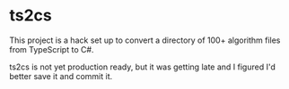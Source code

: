 # ts2cs

This project is a hack set up to convert a directory of 100+ algorithm files from TypeScript to C#.

ts2cs is not yet production ready, but it was getting late and I figured I'd better save it and commit it.
